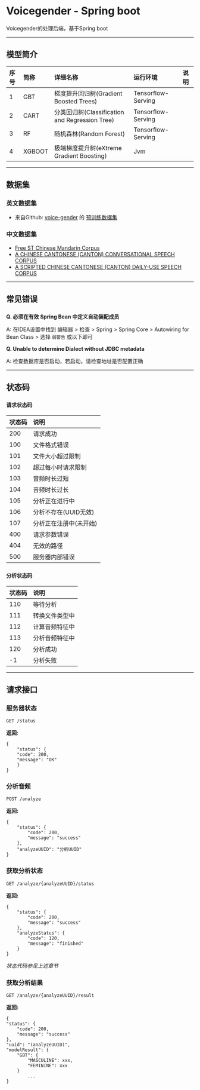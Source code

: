 # Voicegender - Spring boot

Voicegender的处理后端，基于Spring boot

------
## 模型简介

| 序号 | 简称     | 详细名称                                         | 运行环境               | 说明 |
|:---|:-------|:---------------------------------------------|:-------------------|:---|
| 1  | GBT    | 梯度提升回归树(Gradient Boosted Trees) | Tensorflow-Serving |    |
| 2  | CART   | 分类回归树(Classification and Regression Tree)    | Tensorflow-Serving |    |
| 3  | RF     | 随机森林(Random Forest)                          | Tensorflow-Serving |    |
| 4  | XGBOOT | 极端梯度提升树(eXtreme Gradient Boosting)           | Jvm                |    |

------
## 数据集

### 英文数据集
* 来自Github: [voice-gender](https://github.com/primaryobjects/voice-gender) 的 [预训练数据集](https://raw.githubusercontent.com/primaryobjects/voice-gender/master/voice.csv)

### 中文数据集
* [Free ST Chinese Mandarin Corpus](https://www.openslr.org/38/)
* [A CHINESE CANTONESE (CANTON) CONVERSATIONAL SPEECH CORPUS](https://magichub.com/datasets/guangzhou-cantonese-conversational-speech-corpus/)
* [A SCRIPTED CHINESE CANTONESE (CANTON) DAILY-USE SPEECH CORPUS](https://magichub.com/datasets/guangzhou-cantonese-scripted-speech-corpus-daily-use-sentence/)

------

## 常见错误
###

**Q. 必须在有效 Spring Bean 中定义自动装配成员** 
  
A: 在IDEA设置中找到 编辑器 > 检查 > Spring > Spring Core > Autowiring for Bean Class > 选择 `弱警告` 或以下即可

**Q. Unable to determine Dialect without JDBC metadata**

A: 检查数据库是否启动，若启动，请检查地址是否配置正确

------

## 状态码

### 

#### 请求状态码

| 状态码 | 说明            |
|:----|:--------------|
| 200 | 请求成功          |
| 100 | 文件格式错误        |
| 101 | 文件大小超过限制      |
| 102 | 超过每小时请求限制     |
| 103 | 音频时长过短        |
| 104 | 音频时长过长        |
| 105 | 分析正在进行中       |
| 106 | 分析不存在(UUID无效) |
| 107 | 分析正在注册中(未开始)  |
| 400 | 请求参数错误        |
| 404 | 无效的路径         |
| 500 | 服务器内部错误       | 

### 

#### 分析状态码
| 状态码 | 说明      |
|:----|:--------|
| 110 | 等待分析    |
| 111 | 转换文件类型中 |
| 112 | 计算音频特征中 |
| 113 | 分析音频特征中 |
| 120 | 分析成功    |
| -1  | 分析失败    |

---

## 请求接口

###

###  **服务器状态**
    GET /status
**返回:**
    
    {
        "status": {
        "code": 200,
        "message": "OK"
        }
    }

###  **分析音频**
    POST /analyze
**返回:**
    
    {
	    "status": {
		    "code": 200,
		    "message": "success"
	    },
	    "analyzeUUID": "分析UUID"
    }

###  **获取分析状态**
    GET /analyze/{analyzeUUID}/status
**返回:**

    {
	    "status": {
		    "code": 200,
		    "message": "success"
        },
	    "analyzeStatus": {
		    "code": 120,
		    "message": "finished"
	    } 
    }
_状态代码参见上述章节_

###  **获取分析结果**
    GET /analyze/{analyzeUUID}/result
**返回:**
    
    {
	"status": {
		"code": 200,
		"message": "success"
	},
	"uuid": "(analyzeUUID)",
	"modelResult": {
		"GBT": {
			"MASCULINE": xxx,
			"FEMININE": xxx
		}
            ...
    }   

